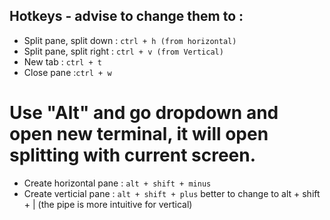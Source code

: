 

## Hotkeys - advise to change them to : 

- Split pane, split down : ```ctrl + h (from horizontal)```
- Split pane, split right : ```ctrl + v (from Vertical)```
- New tab : ```ctrl + t```
- Close pane :```ctrl + w```
# Use "Alt" and go dropdown and open new terminal, it will open splitting with current screen. 
- Create horizontal pane : ```alt + shift + minus``` 
- Create verticial pane : ```alt + shift + plus``` better to change to alt + shift + | (the pipe is more intuitive for vertical)
